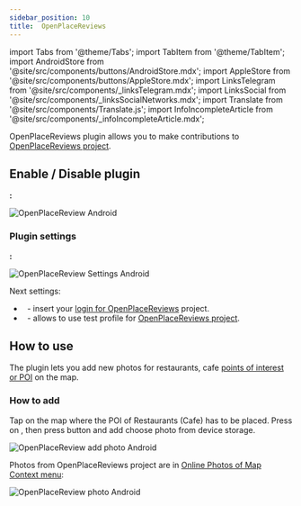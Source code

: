 ```yaml
---
sidebar_position: 10
title:  OpenPlaceReviews
---
```


import Tabs from '@theme/Tabs';
import TabItem from '@theme/TabItem';
import AndroidStore from '@site/src/components/buttons/AndroidStore.mdx';
import AppleStore from '@site/src/components/buttons/AppleStore.mdx';
import LinksTelegram from '@site/src/components/_linksTelegram.mdx';
import LinksSocial from '@site/src/components/_linksSocialNetworks.mdx';
import Translate from '@site/src/components/Translate.js';
import InfoIncompleteArticle from '@site/src/components/_infoIncompleteArticle.mdx';

<InfoIncompleteArticle/>


OpenPlaceReviews plugin allows you to make contributions to [OpenPlaceReviews project](https://openplacereviews.org/).


## Enable / Disable plugin

**<Translate android="true" ids="android_button_seq"/>:** <Translate android="true" ids="shared_string_menu,plugins_menu_group,open_place_reviews"/> 


![OpenPlaceReview Android](@site/static/img/plugins/openplacereviews/openplacereviews_android.png)


### Plugin settings

**<Translate android="true" ids="android_button_seq"/>:** <Translate android="true" ids="shared_string_menu,plugins_menu_group,open_place_reviews,shared_string_settings"/> 

![OpenPlaceReview Settings Android](@site/static/img/plugins/openplacereviews/openplacereviews_plugin_settings_android.png)


Next settings:
- &nbsp;<Translate android="true" ids="login_account"/> - insert your [login for OpenPlaceReviews](https://openplacereviews.org/login) project.
- &nbsp;<Translate android="true" ids="opr_use_dev_url"/> - allows to use test profile for [OpenPlaceReviews project](https://openplacereviews.org/).

## How to use

The plugin lets you add new photos for restaurants, cafe [points of interest or POI](/docs/documentation/map/point-layers-on-map#points-of-interest-poi) on the map.

### How to add

Tap on the map where the POI of Restaurants (Cafe) has to be placed. Press on [<Translate android="true" ids="shared_string_actions"/>](/docs/documentation/map/map-context-menu#actions), then press [<Translate android="true" ids="shared_string_add_photo"/>](/docs/documentation/map/map-context-menu#online-photos) button and add choose photo from device storage.

![OpenPlaceReview add photo Android](@site/static/img/plugins/openplacereviews/openplacereviews_add_photo_android.png)

Photos from OpenPlaceReviews project are in [Online Photos of Map Context menu](/docs/documentation/map/map-context-menu#online-photos): 

![OpenPlaceReview photo Android](@site/static/img/plugins/openplacereviews/openplacereviews_photo_android.png)